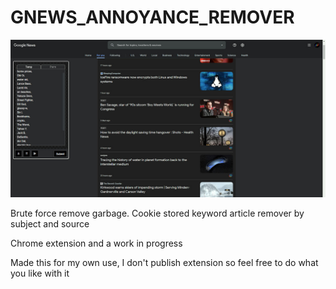 # GNEWS_ANNOYANCE_REMOVER

![google news annoynace remover](https://github.com/kellycode/GNEWS_ANNOYANCE_REMOVER/raw/main/preview.jpg)

Brute force remove garbage.  Cookie stored keyword article remover by subject and source

Chrome extension and a work in progress

Made this for my own use, I don't publish extension so feel free to do what you like with it
